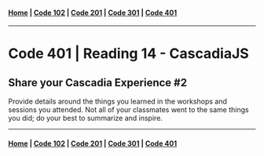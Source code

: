 #### [Home](../README.md) | [Code 102](../102main.md) | [Code 201](../201main.md) | [Code 301](../301main.md) | [Code 401](../401main.md)

---

# Code 401 | Reading 14 - CascadiaJS

## **Share your Cascadia Experience #2**

Provide details around the things you learned in the workshops and sessions you attended. Not all of your classmates went to the same things you did; do your best to summarize and inspire.

---

#### [Home](../README.md) | [Code 102](../102main.md) | [Code 201](../201main.md) | [Code 301](../301main.md) | [Code 401](../401main.md)
